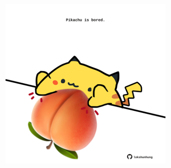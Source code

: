 <!-- built at 03/06/2024, 24:01:32 UTC -->
<p align="center">
  <img width="500" height="500" src="./ReadmeImage.svg">
</p>
